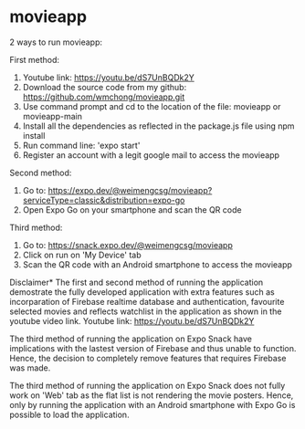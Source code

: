 # movieapp

2 ways to run movieapp:

First method:
1. Youtube link: https://youtu.be/dS7UnBQDk2Y
2. Download the source code from my github: https://github.com/wmchong/movieapp.git
3. Use command prompt and cd to the location of the file: movieapp or movieapp-main
4. Install all the dependencies as reflected in the package.js file using npm install
5. Run command line: 'expo start'
6. Register an account with a legit google mail to access the movieapp

Second method:
1. Go to: https://expo.dev/@weimengcsg/movieapp?serviceType=classic&distribution=expo-go
2. Open Expo Go on your smartphone and scan the QR code

Third method:
1. Go to: https://snack.expo.dev/@weimengcsg/movieapp
2. Click on run on 'My Device' tab
3. Scan the QR code with an Android smartphone to access the movieapp

Disclaimer*
The first and second method of running the application demostrate the fully developed application with extra features such as incorparation of Firebase realtime database and authentication, favourite selected movies and reflects watchlist in the application as shown in the youtube video link.
Youtube link: https://youtu.be/dS7UnBQDk2Y

The third method of running the application on Expo Snack have implications with the lastest version of Firebase and thus unable to function. Hence, the decision to completely remove features that requires Firebase was made.

The third method of running the application on Expo Snack does not fully work on 'Web' tab as the flat list is not rendering the movie posters. Hence, only by running the application with an Android smartphone with Expo Go is possible to load the application.

